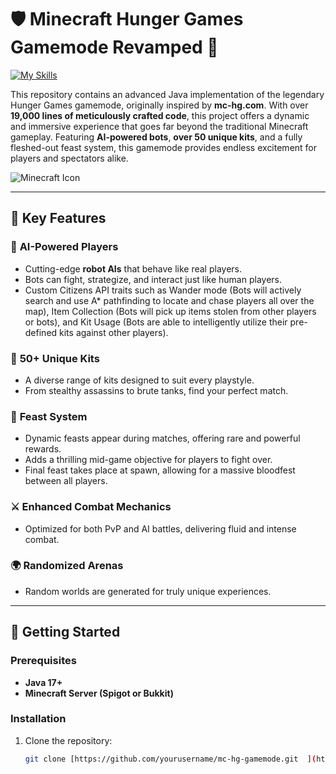 # 🛡️ Minecraft Hunger Games Gamemode Revamped 🏹  
[![My Skills](https://skillicons.dev/icons?i=java&perline=3)](https://skillicons.dev)

This repository contains an advanced Java implementation of the legendary Hunger Games gamemode, originally inspired by **mc-hg.com**. With over **19,000 lines of meticulously crafted code**, this project offers a dynamic and immersive experience that goes far beyond the traditional Minecraft gameplay. Featuring **AI-powered bots**, **over 50 unique kits**, and a fully fleshed-out feast system, this gamemode provides endless excitement for players and spectators alike.  

![Minecraft Icon](https://lh5.googleusercontent.com/proxy/GHb4GuEEPQDp0XeRXElNGJtgojp0xTyEiQQt1gukvCWIzpO3m21pYy39d4bIfnAij763dJH8UhER17udsTDR12KqunHSCbqqzioaTQ)


---

## 🌟 Key Features  

### 🤖 **AI-Powered Players**  
- Cutting-edge **robot AIs** that behave like real players.  
- Bots can fight, strategize, and interact just like human players.
- Custom Citizens API traits such as Wander mode (Bots will actively search and use A* pathfinding to locate and chase players all over the map), Item Collection (Bots will pick up items stolen from other players or bots), and Kit Usage (Bots are able to intelligently utilize their pre-defined kits against other players).

### 🎒 **50+ Unique Kits**  
- A diverse range of kits designed to suit every playstyle.  
- From stealthy assassins to brute tanks, find your perfect match.  

### 🍗 **Feast System**  
- Dynamic feasts appear during matches, offering rare and powerful rewards.  
- Adds a thrilling mid-game objective for players to fight over.
- Final feast takes place at spawn, allowing for a massive bloodfest between all players.

### ⚔️ **Enhanced Combat Mechanics**  
- Optimized for both PvP and AI battles, delivering fluid and intense combat.  

### 🌍 **Randomized Arenas**  
- Random worlds are generated for truly unique experiences.  

---

## 🚀 Getting Started  

### Prerequisites  
- **Java 17+**  
- **Minecraft Server (Spigot or Bukkit)**  

### Installation  
1. Clone the repository:  
   ```bash  
   git clone [https://github.com/yourusername/mc-hg-gamemode.git  ](https://github.com/thebrokenace/HardcoreGames.git)
